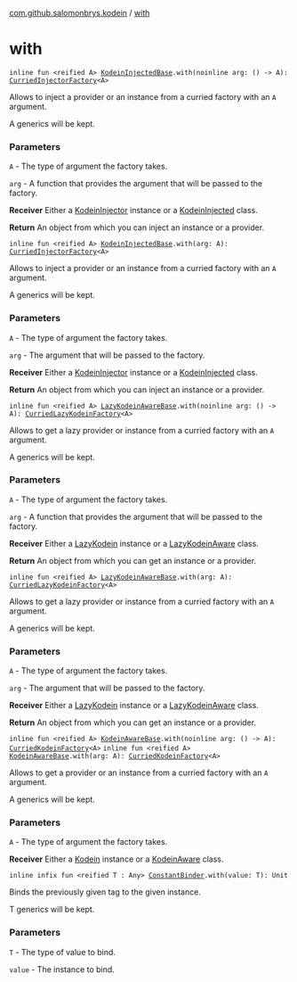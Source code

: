 [com.github.salomonbrys.kodein](index.md) / [with](.)

# with

`inline fun <reified A> `[`KodeinInjectedBase`](-kodein-injected-base/index.md)`.with(noinline arg: () -> A): `[`CurriedInjectorFactory`](-curried-injector-factory/index.md)`<A>`

Allows to inject a provider or an instance from a curried factory with an `A` argument.

A generics will be kept.

### Parameters

`A` - The type of argument the factory takes.

`arg` - A function that provides the argument that will be passed to the factory.

**Receiver**
Either a [KodeinInjector](-kodein-injector/index.md) instance or a [KodeinInjected](-kodein-injected.md) class.

**Return**
An object from which you can inject an instance or a provider.

`inline fun <reified A> `[`KodeinInjectedBase`](-kodein-injected-base/index.md)`.with(arg: A): `[`CurriedInjectorFactory`](-curried-injector-factory/index.md)`<A>`

Allows to inject a provider or an instance from a curried factory with an `A` argument.

A generics will be kept.

### Parameters

`A` - The type of argument the factory takes.

`arg` - The argument that will be passed to the factory.

**Receiver**
Either a [KodeinInjector](-kodein-injector/index.md) instance or a [KodeinInjected](-kodein-injected.md) class.

**Return**
An object from which you can inject an instance or a provider.

`inline fun <reified A> `[`LazyKodeinAwareBase`](-lazy-kodein-aware-base/index.md)`.with(noinline arg: () -> A): `[`CurriedLazyKodeinFactory`](-curried-lazy-kodein-factory/index.md)`<A>`

Allows to get a lazy provider or instance from a curried factory with an `A` argument.

A generics will be kept.

### Parameters

`A` - The type of argument the factory takes.

`arg` - A function that provides the argument that will be passed to the factory.

**Receiver**
Either a [LazyKodein](-lazy-kodein/index.md) instance or a [LazyKodeinAware](-lazy-kodein-aware.md) class.

**Return**
An object from which you can get an instance or a provider.

`inline fun <reified A> `[`LazyKodeinAwareBase`](-lazy-kodein-aware-base/index.md)`.with(arg: A): `[`CurriedLazyKodeinFactory`](-curried-lazy-kodein-factory/index.md)`<A>`

Allows to get a lazy provider or instance from a curried factory with an `A` argument.

A generics will be kept.

### Parameters

`A` - The type of argument the factory takes.

`arg` - The argument that will be passed to the factory.

**Receiver**
Either a [LazyKodein](-lazy-kodein/index.md) instance or a [LazyKodeinAware](-lazy-kodein-aware.md) class.

**Return**
An object from which you can get an instance or a provider.

`inline fun <reified A> `[`KodeinAwareBase`](-kodein-aware-base/index.md)`.with(noinline arg: () -> A): `[`CurriedKodeinFactory`](-curried-kodein-factory/index.md)`<A>`
`inline fun <reified A> `[`KodeinAwareBase`](-kodein-aware-base/index.md)`.with(arg: A): `[`CurriedKodeinFactory`](-curried-kodein-factory/index.md)`<A>`

Allows to get a provider or an instance from a curried factory with an `A` argument.

A generics will be kept.

### Parameters

`A` - The type of argument the factory takes.

**Receiver**
Either a [Kodein](-kodein/index.md) instance or a [KodeinAware](-kodein-aware.md) class.

`inline infix fun <reified T : Any> `[`ConstantBinder`](-kodein/-builder/-constant-binder/index.md)`.with(value: T): Unit`

Binds the previously given tag to the given instance.

T generics will be kept.

### Parameters

`T` - The type of value to bind.

`value` - The instance to bind.